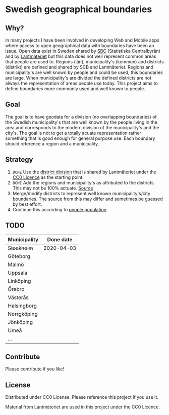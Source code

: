 # Swedish geographical boundaries

## Why?

In many projects I have been involved in developing Web and Mobile apps where access to open geographical data with boundaries have been an issue. Open data exist in Sweden shared by [SBC](https://www.scb.se) (Statistiska Centralbyrån) and by [Lantmäteriet](https://www.lantmateriet.se) but this data does not well represent common areas that people are used to. Regions (län), municipality's (kommun) and districts (distrikt) are defined and shared by SCB and Lantmäteriet. Regions and municipality's are well known by people and could be used, this boundaries are large. When municipality's are divided the defined districts are not always the representation of areas people use today. This project aims to define boundaries more commonly used and well known to people.

## Goal

The goal is to have geodata for a division (no overlapping boundaries) of the Swedish municipality's that are well known by the people living in the area and corresponds to the modern division of the municipality's and the city's. The goal is not to get a totally acuate representation rather something that is good enough for general purpose use. Each boundary should reference a region and a municipality.

## Strategy

1. `DONE` Use the [district division](https://www.lantmateriet.se/sv/Kartor-och-geografisk-information/oppna-data/#faq=b82a) that is shared by Lantmäteriet under the [CC0 Licence](https://creativecommons.org/publicdomain/zero/1.0/legalcode) as the starting point.
2. `DONE` Add the regions and municipality's as attributed to the districts. This may not be 100% actuate. [Source](https://sv.wikipedia.org/wiki/Lista_%C3%B6ver_Sveriges_distrikt)
3. Merge/modify districts to represent well known municipality's/city boundaries. The source from this may differ and sometimes be guessed by best effort.
4. Continue this according to [people population](https://www.scb.se/hitta-statistik/statistik-efter-amne/befolkning/befolkningens-sammansattning/befolkningsstatistik/pong/tabell-och-diagram/topplistor-kommuner/folkmangd-topp-50/)

## TODO

| Municipality  | Done date  |
| ------------- | ---------- |
| ~~Stockholm~~ | 2020-04-03 |
| Göteborg      |            |
| Malmö         |            |
| Uppsala       |            |
| Linköping     |            |
| Örebro        |            |
| Västerås      |            |
| Helsingborg   |            |
| Norrgköping   |            |
| Jönköping     |            |
| Umeå          |            |
| ...           |            |

## Contribute

Please contribute if you like!

## License

Distributed under CC0 License. Please reference this project if you use it.

Material from Lantmäteriet are used in this project under the CC0 Licence.
